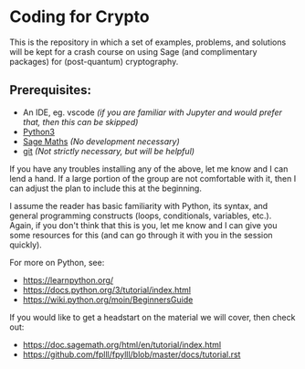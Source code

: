 # Coding for Crypto

This is the repository in which a set of examples, problems, and solutions will be kept for a crash course on using Sage (and complimentary packages) for (post-quantum) cryptography.

## Prerequisites:

- An IDE, eg. vscode _(if you are familiar with Jupyter and would prefer that, then this can be skipped)_
- [Python3](https://www.python.org/downloads/)
- [Sage Maths](https://doc.sagemath.org/html/en/installation/index.html) _(No development necessary)_
- [git](https://git-scm.com/downloads) _(Not *strictly* necessary, but will be helpful)_

If you have any troubles installing any of the above, let me know and I can lend a hand. If a large portion of the group are not comfortable with it, then I can adjust the plan to include this at the beginning.

I assume the reader has basic familiarity with Python, its syntax, and general programming constructs (loops, conditionals, variables, etc.). Again, if you don't think that this is you, let me know and I can give you some resources for this (and can go through it with you in the session quickly).

For more on Python, see:

- https://learnpython.org/
- https://docs.python.org/3/tutorial/index.html
- https://wiki.python.org/moin/BeginnersGuide


If you would like to get a headstart on the material we will cover, then check out:

- https://doc.sagemath.org/html/en/tutorial/index.html
- https://github.com/fplll/fpylll/blob/master/docs/tutorial.rst
